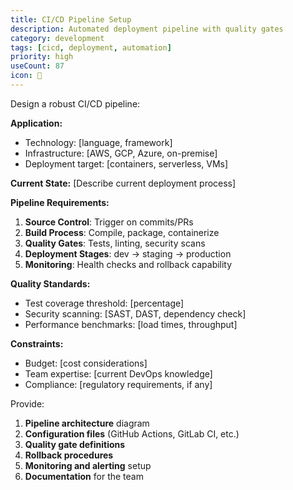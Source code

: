 ```yaml
---
title: CI/CD Pipeline Setup
description: Automated deployment pipeline with quality gates
category: development
tags: [cicd, deployment, automation]
priority: high
useCount: 87
icon: 🚀
---
```


Design a robust CI/CD pipeline:

**Application:**
- Technology: [language, framework]
- Infrastructure: [AWS, GCP, Azure, on-premise]
- Deployment target: [containers, serverless, VMs]

**Current State:**
[Describe current deployment process]

**Pipeline Requirements:**
1. **Source Control**: Trigger on commits/PRs
2. **Build Process**: Compile, package, containerize
3. **Quality Gates**: Tests, linting, security scans
4. **Deployment Stages**: dev → staging → production
5. **Monitoring**: Health checks and rollback capability

**Quality Standards:**
- Test coverage threshold: [percentage]
- Security scanning: [SAST, DAST, dependency check]
- Performance benchmarks: [load times, throughput]

**Constraints:**
- Budget: [cost considerations]
- Team expertise: [current DevOps knowledge]
- Compliance: [regulatory requirements, if any]

Provide:
1. **Pipeline architecture** diagram
2. **Configuration files** (GitHub Actions, GitLab CI, etc.)
3. **Quality gate definitions**
4. **Rollback procedures**
5. **Monitoring and alerting** setup
6. **Documentation** for the team